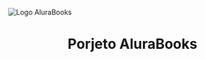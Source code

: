 ![Logo AluraBooks](https://github.com/user-attachments/assets/1f1d9b62-5631-4033-bb00-ae2b7e9b61ec)

<h1 align="center">Porjeto AluraBooks</h1>

